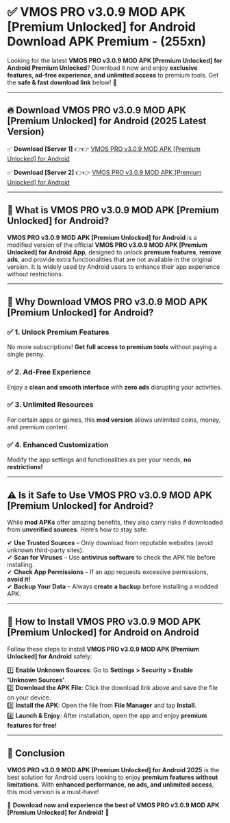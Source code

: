 
# ✅ VMOS PRO v3.0.9 MOD APK [Premium Unlocked] for Android Download APK Premium -  (255xn) 

Looking for the latest **VMOS PRO v3.0.9 MOD APK [Premium Unlocked] for Android Premium Unlocked**? Download it now and enjoy **exclusive features, ad-free experience, and unlimited access** to premium tools. Get the **safe & fast download link** below! 🚀

---

## 🔥 Download VMOS PRO v3.0.9 MOD APK [Premium Unlocked] for Android (2025 Latest Version)

✅ **Download [Server 1]** 👉👉 [VMOS PRO v3.0.9 MOD APK [Premium Unlocked] for Android ](https://apkcomod.com?title=VMOS_PRO_v3.0.9_MOD_APK_[Premium_Unlocked]_for_Android)  

✅ **Download [Server 2]** 👉👉 [VMOS PRO v3.0.9 MOD APK [Premium Unlocked] for Android ](https://apkcomod.com?title=VMOS_PRO_v3.0.9_MOD_APK_[Premium_Unlocked]_for_Android)  


---

## 📌 What is VMOS PRO v3.0.9 MOD APK [Premium Unlocked] for Android?

**VMOS PRO v3.0.9 MOD APK [Premium Unlocked] for Android** is a modified version of the official **VMOS PRO v3.0.9 MOD APK [Premium Unlocked] for Android App**, designed to unlock **premium features**, **remove ads**, and provide extra functionalities that are not available in the original version. It is widely used by Android users to enhance their app experience without restrictions.

---

## 🌟 Why Download VMOS PRO v3.0.9 MOD APK [Premium Unlocked] for Android?

### ✅ 1. Unlock Premium Features
No more subscriptions! **Get full access to premium tools** without paying a single penny.

### ✅ 2. Ad-Free Experience
Enjoy a **clean and smooth interface** with **zero ads** disrupting your activities.

### ✅ 3. Unlimited Resources
For certain apps or games, this **mod version** allows unlimited coins, money, and premium content.

### ✅ 4. Enhanced Customization
Modify the app settings and functionalities as per your needs, **no restrictions!**

---

## ⚠️ Is it Safe to Use VMOS PRO v3.0.9 MOD APK [Premium Unlocked] for Android?

While **mod APKs** offer amazing benefits, they also carry risks if downloaded from **unverified sources**. Here’s how to stay safe:

✔ **Use Trusted Sources** – Only download from reputable websites (avoid unknown third-party sites).  
✔ **Scan for Viruses** – Use **antivirus software** to check the APK file before installing.  
✔ **Check App Permissions** – If an app requests excessive permissions, **avoid it!**  
✔ **Backup Your Data** – Always **create a backup** before installing a modded APK.

---

## 📲 How to Install VMOS PRO v3.0.9 MOD APK [Premium Unlocked] for Android on Android

Follow these steps to install **VMOS PRO v3.0.9 MOD APK [Premium Unlocked] for Android** safely:

1️⃣ **Enable Unknown Sources**: Go to **Settings > Security > Enable 'Unknown Sources'**.  
2️⃣ **Download the APK File**: Click the download link above and save the file on your device.  
3️⃣ **Install the APK**: Open the file from **File Manager** and tap **Install**.  
4️⃣ **Launch & Enjoy**: After installation, open the app and enjoy **premium features for free!**

---

## 🚀 Conclusion

**VMOS PRO v3.0.9 MOD APK [Premium Unlocked] for Android 2025** is the best solution for Android users looking to enjoy **premium features without limitations**. With **enhanced performance, no ads, and unlimited access**, this mod version is a must-have!

🔻 **Download now and experience the best of VMOS PRO v3.0.9 MOD APK [Premium Unlocked] for Android!** 🔻

